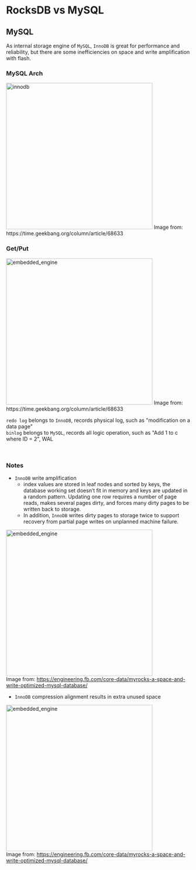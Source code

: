 # RocksDB vs MySQL

## MySQL

As internal storage engine of `MySQL`, `InnoDB` is great for performance and reliability, but there are some inefficiencies on space and write amplification with flash.

### MySQL Arch

<img src="https://user-images.githubusercontent.com/16873751/96908037-f0832d80-1450-11eb-96f7-57602d1b9162.png" alt="innodb" width="400"/>  
Image from: https://time.geekbang.org/column/article/68633  

<br/>

### Get/Put

<img src="https://user-images.githubusercontent.com/16873751/96909914-85872600-1453-11eb-9ae1-b9612e57461a.png" alt="embedded_engine" width="400"/>  
Image from: https://time.geekbang.org/column/article/68633   

`redo log` belongs to `InnoDB`, records physical log, such as "modification on a data page"  
`binlog` belongs to `MySQL`, records all logic operation, such as "Add 1 to c where ID = 2", WAL  

<br/>

### Notes

- `InnoDB` write amplification
   + index values are stored in leaf nodes and sorted by keys, the database working set doesn’t fit in memory and keys are updated in a random pattern.  Updating one row requires a number of page reads, makes several pages dirty, and forces many dirty pages to be written back to storage. 
   + In addition, `InnoDB` writes dirty pages to storage twice to support recovery from partial page writes on unplanned machine failure. 

<img src="https://user-images.githubusercontent.com/16873751/96910616-9c7a4800-1454-11eb-8574-df16883033bc.png" alt="embedded_engine" width="400"/><br/>
Image from: https://engineering.fb.com/core-data/myrocks-a-space-and-write-optimized-mysql-database/


- `InnoDB` compression alignment results in extra unused space 

<img src="https://user-images.githubusercontent.com/16873751/96910593-92f0e000-1454-11eb-9c17-8e1a45dd558a.png" alt="embedded_engine" width="400"/><br/>
Image from: https://engineering.fb.com/core-data/myrocks-a-space-and-write-optimized-mysql-database/

